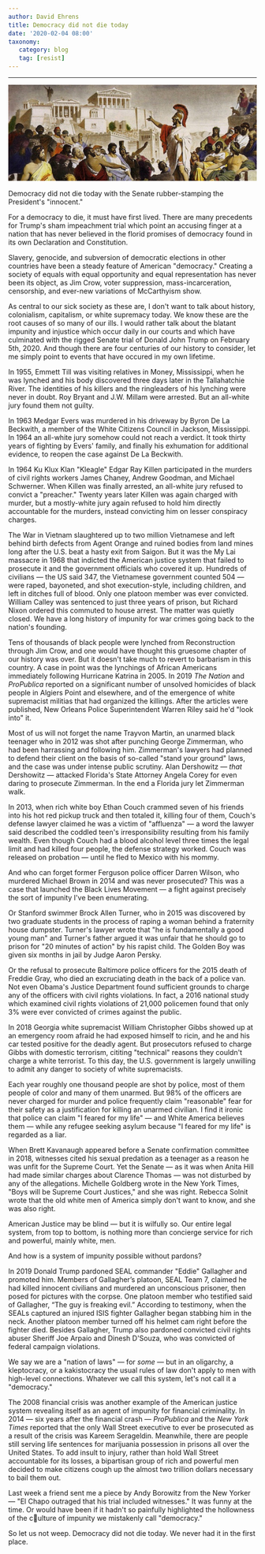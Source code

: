 ```yaml
---
author: David Ehrens
title: Democracy did not die today
date: '2020-02-04 08:00'
taxonomy:
   category: blog
   tag: [resist]
---
```

---

![](democracy.jpg)

Democracy did not die today with the Senate rubber-stamping the President's "innocent."

For a democracy to die, it must have first lived. There are many precedents for Trump's sham impeachment trial which point an accusing finger at a nation that has never believed in the florid promises of democracy found in its own Declaration and Constitution. 

Slavery, genocide, and subversion of democratic elections in other countries have been a steady feature of American "democracy." Creating a society of equals with equal opportunity and equal representation has never been its object, as Jim Crow, voter suppression, mass-incarceration, censorship, and ever-new variations of McCarthyism show.

As central to our sick society as these are, I don't want to talk about history, colonialism, capitalism, or white supremacy today. We know these are the root causes of so many of our ills. I would rather talk about the blatant impunity and injustice which occur daily in our courts and which have culminated with the rigged Senate trial of Donald John Trump on February 5th, 2020. And though there are four centuries of our history to consider, let me simply point to events that have occured in my own lifetime.

In 1955, Emmett Till was visiting relatives in Money, Mississippi, when he was lynched and his body discovered three days later in the Tallahatchie River. The identities of his killers and the ringleaders of his lynching were never in doubt. Roy Bryant and J.W. Millam were arrested. But an all-white jury found them not guilty.

In 1963 Medgar Evers was murdered in his driveway by Byron De La Beckwith, a member of the White Citizens Council in Jackson, Mississippi. In 1964 an all-white jury somehow could not reach a verdict. It took thirty years of fighting by Evers' family, and finally his exhumation for additional evidence, to reopen the case against De La Beckwith.

In 1964 Ku Klux Klan "Kleagle" Edgar Ray Killen participated in the murders of civil rights workers James Chaney, Andrew Goodman, and Michael Schwerner. When Killen was finally arrested, an all-white jury refused to convict a "preacher." Twenty years later Killen was again charged with murder, but a mostly-white jury again refused to hold him directly accountable for the murders, instead convicting him on lesser conspiracy charges.

The War in Vietnam slaughtered up to two million Vietnamese and left behind birth defects from Agent Orange and ruined bodies from land mines long after the U.S. beat a hasty exit from Saigon. But it was the My Lai massacre in 1968 that indicted the American justice system that failed to prosecute it and the government officials who covered it up. Hundreds of civilians — the US said 347, the Vietnamese government counted 504 — were raped, bayoneted, and shot execution-style, including children, and left in ditches full of blood. Only one platoon member was ever convicted. William Calley was sentenced to just three years of prison, but Richard Nixon ordered this commuted to house arrest. The matter was quietly closed. We have a long history of impunity for war crimes going back to the nation's founding.

Tens of thousands of black people were lynched from Reconstruction through Jim Crow, and one would have thought this gruesome chapter of our history was over. But it doesn't take much to revert to barbarism in this country. A case in point was the lynchings of African Americans immediately following Hurricane Katrina in 2005. In 2019 *The Nation* and *ProPublica* reported on a significant number of unsolved homicides of black people in Algiers Point and elsewhere, and of the emergence of white supremacist militias that had organized the killings. After the articles were published, New Orleans Police Superintendent Warren Riley said he'd "look into" it. 

Most of us will not forget the name Trayvon Martin, an unarmed black teenager who in 2012 was shot after punching George Zimmerman, who had been harrassing and following him. Zimmerman's lawyers had planned to defend their client on the basis of so-called "stand your ground" laws, and the case was under intense public scrutiny. Alan Dershowitz — *that* Dershowitz — attacked Florida's State Attorney Angela Corey for even daring to prosecute Zimmerman. In the end a Florida jury let Zimmerman walk.

In 2013, when rich white boy Ethan Couch crammed seven of his friends into his hot red pickup truck and then totaled it, killing four of them, Couch's defense lawyer claimed he was a victim of "affluenza" — a word the lawyer said described the coddled teen's irresponsibility resulting from his family wealth. Even though Couch had a blood alcohol level three times the legal limit and had killed four people, the defense strategy worked. Couch was released on probation — until he fled to Mexico with his mommy.

And who can forget former Ferguson police officer Darren Wilson, who murdered Michael Brown in 2014 and was never prosecuted? This was a case that launched the Black Lives Movement — a fight against precisely the sort of impunity I've been enumerating.

Or Stanford swimmer Brock Allen Turner, who in 2015 was discovered by two graduate students in the process of raping a woman behind a fraternity house dumpster. Turner's lawyer wrote that "he is fundamentally a good young man" and Turner's father argued it was unfair that he should go to prison for "20 minutes of action" by his rapist child. The Golden Boy was given six months in jail by Judge Aaron Persky.

Or the refusal to prosecute Baltimore police officers for the 2015 death of Freddie Gray, who died an excruciating death in the back of a police van. Not even Obama's Justice Department found sufficient grounds to charge any of the officers with civil rights violations. In fact, a 2016 national study which examined civil rights violations of 21,000 policemen found that only 3% were ever convicted of crimes against the public.

In 2018 Georgia white supremacist William Christopher Gibbs showed up at an emergency room afraid he had exposed himself to ricin, and he and his car tested positive for the deadly agent. But prosecutors refused to charge Gibbs with domestic terrorism, cititing "technical" reasons they couldn't charge a white terrorist. To this day, the U.S. government is largely unwilling to admit any danger to society of white supremacists.

Each year roughly one thousand people are shot by police, most of them people of color and many of them unarmed. But 98% of the officers are never charged for murder and police frequently claim "reasonable" fear for their safety as a justification for killing an unarmed civilian. I find it ironic that police can claim "I feared for my life" — and White America believes them — while any refugee seeking asylum because "I feared for my life" is regarded as a liar.

When Brett Kavanaugh appeared before a Senate confirmation committee in 2018, witnesses cited his sexual predation as a teenager as a reason he was unfit for the Supreme Court. Yet the Senate — as it was when Anita Hill had made similar charges about Clarence Thomas — was not disturbed by any of the allegations. Michelle Goldberg wrote in the New York Times, "Boys will be Supreme Court Justices," and she was right. Rebecca Solnit wrote that the old white men of America simply don't want to know, and she was also right. 

American Justice may be blind — but it is wilfully so. Our entire legal system, from top to bottom, is nothing more than concierge service for rich and powerful, mainly white, men. 

And how is a system of impunity possible without pardons?

In 2019 Donald Trump pardoned SEAL commander "Eddie" Gallagher and promoted him. Members of Gallagher’s platoon, SEAL Team 7, claimed he had killed innocent civilians and murdered an unconscious prisoner, then posed for pictures with the corpse. One platoon member who testified said of Gallagher, “The guy is freaking evil.” According to testimony, when the SEALs captured an injured ISIS fighter Gallagher began stabbing him in the neck. Another platoon member turned off his helmet cam right before the fighter died. Besides Gallagher, Trump also pardoned convicted civil rights abuser Sheriff Joe Arpaio and Dinesh D'Souza, who was convicted of federal campaign violations.

We say we are  a "nation of laws" — for *some* — but in an oligarchy, a kleptocracy, or a kakistocracy the usual rules of law don't apply to men with high-level connections. Whatever we call this system, let's not call it a "democracy."

The 2008 financial crisis was another example of the American justice system revealing itself as an agent of impunity for financial criminality. In 2014 — six years after the financial crash — *ProPublica* and the *New York Times* reported that the only Wall Street executive to ever be prosecuted as a result of the crisis was Kareem Serageldin. Meanwhile, there are people still serving life sentences for marijuania possession in prisons all over the United States. To add insult to injury, rather than hold Wall Street accountable for its losses, a bipartisan group of rich and powerful men decided to make citizens cough up the almost two trillion dollars necessary to bail them out.

Last week a friend sent me a piece by Andy Borowitz from the New Yorker — "El Chapo outraged that his trial included witnesses." It was funny at the time. Or would have been if it hadn't so painfully highlighted the hollowness of the culture of impunity we mistakenly call "democracy."

So let us not weep. Democracy did not die today. We never had it in the first place.



